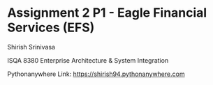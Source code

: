 # Assignment 2 P1 - Eagle Financial Services (EFS)

Shirish Srinivasa

ISQA 8380
Enterprise Architecture & System Integration

Pythonanywhere Link:
https://shirish94.pythonanywhere.com
